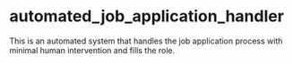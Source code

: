 # automated_job_application_handler
This is an automated system that handles the job application process with minimal human intervention and fills the role.
